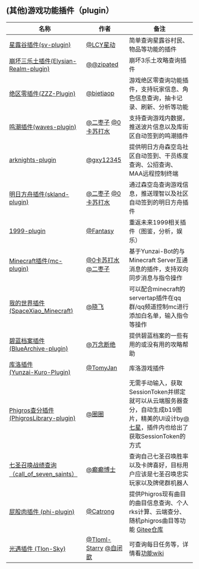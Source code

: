 ## (其他)游戏功能插件（plugin）
<!-- 请在表首添加新行 -->
| 名称  |  作者  | 备注  |
|-------| ----- |------ |
| [星露谷插件(sv-plugin)](https://gitee.com/xingdonglcy/sv-plugin) | [@LCY星动](https://gitee.com/xingdonglcy) | 简单查询星露谷村民、物品等功能的插件 |
| [崩坏三乐土插件(Elysian-Realm-plugin)](https://github.com/zipated/Elysian-Realm-plugin)|[@@zipated](https://github.com/zipated)|崩坏3乐土攻略查询插件 |
| [绝区零插件(ZZZ-Plugin)](https://github.com/ZZZure/ZZZ-Plugin) | [@bietiaop](https://github.com/bietiaop) | 游戏绝区零查询功能插件，支持玩家信息、角色信息查询，抽卡记录、刷新、分析等功能 |
| [鸣潮插件(waves-plugin)](https://github.com/erzaozi/waves-plugin) | [@二枣子](https://github.com/erzaozi) [@0卡苏打水](https://github.com/CikeyQi) | 支持查询游戏内数据，推送波片信息以及库街区自动签到的鸣潮插件 |
| [arknights-plugin](https://github.com/gxy12345/arknights-plugin) | [@gxy12345](https://github.com/gxy12345) |提供明日方舟森空岛社区自动签到、干员练度查询、公招查询、MAA远程控制终端|
| [明日方舟插件(skland-plugin)](https://github.com/erzaozi/skland-plugin) | [@二枣子](https://github.com/erzaozi) [@0卡苏打水](https://github.com/CikeyQi) | 通过森空岛查询游戏信息，推送理智以及社区自动签到的明日方舟插件 |
| [1999-plugin](https://gitee.com/fantasy-hx/1999-plugin) | [@Fantasy](https://gitee.com/fantasy-hx/) | 重返未来1999相关插件（图鉴，分析，娱乐） |
| [Minecraft插件(mc-plugin)](https://github.com/CikeyQi/mc-plugin) | [@0卡苏打水](https://github.com/CikeyQi)  [@二枣子](https://github.com/erzaozi) | 基于Yunzai-Bot的与Minecraft Server互通消息的插件，支持双向同步消息与指令操作 |
| [我的世界插件(SpaceXiao_Minecraft)](https://gitee.com/xiaofei20625/space-xiao_minecraft) | [@晓飞](https://gitee.com/xiaofei20625) | 可以配合minecraft的servertap插件在qq群/qq频道控制mc进行添加白名单，输入指令等操作 |
| [碧蓝档案插件(BlueArchive-plugin)](https://gitee.com/all-thoughts-are-broken/blue-archive) | [@万念断绝](https://gitee.com/all-thoughts-are-broken) | 提供碧蓝档案的一些有用的或没有用的攻略帮助 |
| [库洛插件<br />(Yunzai-Kuro-Plugin)](https://github.com/TomyJan/Yunzai-Kuro-Plugin) | [@TomyJan](https://github.com/TomyJan) | 库洛游戏插件 |
|[Phigros查分插件 (PhigrosLibrary-plugin)](https://github.com/Walkersifolia/PhigrosLibrary-plugin)|[@圈圈](https://github.com/Walkersifolia)|无需手动输入，获取SessionToken并绑定就可以从云端服务器查分，自动生成b19图片，精美的UI设计by[@七星](https://github.com/QiXingQXX)，插件内也给出了获取SessionToken的方式|
| [七圣召唤战绩查询（call_of_seven_saints）](https://gitee.com/huangshx2001/call_of_seven_saints) | [@癫癫博士](https://gitee.com/huangshx2001) | 查询自己七圣召唤胜率以及卡牌喜好，目标用户应该是七圣召唤忠实玩家以及牌佬群机器人 |
| [屁股肉插件 (phi-plugin)](https://github.com/catrong/phi-plugin) | [@Catrong](https://github.com/Catrong) | 提供Phigros现有曲目的曲目信息查询、个人rks计算、云端查分、随机phigros曲目等功能 [Gitee仓库](https://gitee.com/catrong/phi-plugin)|
| [光遇插件 (Tlon-Sky)](https://gitee.com/Tloml-Starry/Tlon-Sky) | [@Tloml-Starry](https://giett.com/Tloml-Starry)  [@自闭歆](https://gitee.com/xin-closing-fuse) | 可查询每日任务等，详情看[功能wiki](https://gitee.com/Tloml-Starry/Tlon-Sky/wikis) |
<!-- 请不要在此处添加行，请在此表格顶部添加 -->